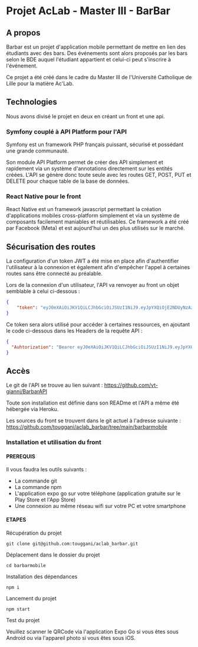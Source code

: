 # Projet AcLab - Master III - BarBar

## A propos

Barbar est un projet d'application mobile permettant de mettre en lien des étudiants avec des bars. Des événements sont alors proposés par les bars selon le BDE auquel l'étudiant appartient et celui-ci peut s'inscrire à l'événement.

Ce projet a été créé dans le cadre du Master III de l'Université Catholique de Lille pour la matière Ac'Lab.

## Technologies

Nous avons divisé le projet en deux en créant un front et une api.

### Symfony couplé à API Platform pour l'API

Symfony est un framework PHP français puissant, sécurisé et possédant une grande communauté.

Son module API Platform permet de créer des API simplement et rapidement via un système d'annotations directement sur les entités créées. L'API se génère donc toute seule avec les routes GET, POST, PUT et DELETE pour chaque table de la base de données.

### React Native pour le front

React Native est un framework javascript permettant la création d'applications mobiles cross-platform simplement et via un système de composants facilement maniables et réutilisables. Ce framework a été créé par Facebook (Meta) et est aujourd'hui un des plus utilisés sur le marché.

## Sécurisation des routes

La configuration d'un token JWT a été mise en place afin d'authentifier l'utilisateur à la connexion et également afin d'empêcher l'appel à certaines routes sans être connecté au préalable.

Lors de la connexion d'un utilisateur, l'API va renvoyer au front un objet semblable à celui ci-dessous :

```json
{
    "token": "eyJ0eXAiOiJKV1QiLCJhbGciOiJSUzI1NiJ9.eyJpYXQiOjE2NDUyNzAzMTEsImV4cCI6MTY0NTI3MzkxMSwicm9sZXMiOlsiUk9MRV9VU0VSIl0sInVzZXJuYW1lIjoiVGVzdCIsImlkIjoxfQ.GfLxcvg23X9nGZ75hGJBzLA5BCCJ-9Oa-MySqGr6dwwoERvoMH2uc_tcJkj05hNz1FG3MoV5xRJP1Xj-4OlZ8DHsaibdLFzQNW-lYnLTf7TryqCJckRwIb2Ez2Rp9Y0hgjoB5PxSkfx3XhQRAxVvu4zxO7ee4VF7srIBG1E8Cd6TDZvFpgDl7fUVmQ0nHFyxHn6YWDK5zFzrTj8qXlB9Te06-eRhzJhuu-qhEKDt-vhMqE0qa-wTW_ieeggdqbVTjreNDyKau_E_PWsuFCneiFyQ67XWHCWJSggIGYNkoqz5RuNekIITdT2rl5CTrWeHa9zo5eKCJhzPYaL-89gMaA"
}
```

Ce token sera alors utilisé pour accéder à certaines ressources, en ajoutant le code ci-dessous dans les Headers de la requête API :

```json
{
  "Auhtorization": "Bearer eyJ0eXAiOiJKV1QiLCJhbGciOiJSUzI1NiJ9.eyJpYXQiOjE2NDUyNzAzMTEsImV4cCI6MTY0NTI3MzkxMSwicm9sZXMiOlsiUk9MRV9VU0VSIl0sInVzZXJuYW1lIjoiVGVzdCIsImlkIjoxfQ.GfLxcvg23X9nGZ75hGJBzLA5BCCJ-9Oa-MySqGr6dwwoERvoMH2uc_tcJkj05hNz1FG3MoV5xRJP1Xj-4OlZ8DHsaibdLFzQNW-lYnLTf7TryqCJckRwIb2Ez2Rp9Y0hgjoB5PxSkfx3XhQRAxVvu4zxO7ee4VF7srIBG1E8Cd6TDZvFpgDl7fUVmQ0nHFyxHn6YWDK5zFzrTj8qXlB9Te06-eRhzJhuu-qhEKDt-vhMqE0qa-wTW_ieeggdqbVTjreNDyKau_E_PWsuFCneiFyQ67XWHCWJSggIGYNkoqz5RuNekIITdT2rl5CTrWeHa9zo5eKCJhzPYaL-89gMaA"
}
```

## Accès

Le git de l'API se trouve au lien suivant : https://github.com/vt-gianni/BarbarAPI

Toute son installation est définie dans son READme et l'API a même été hébergée via Heroku.

Les sources du front se trouvent dans le git actuel à l'adresse suivante : https://github.com/touggani/aclab_barbar/tree/main/barbarmobile

### Installation et utilisation du front

#### PREREQUIS

Il vous faudra les outils suivants :

- La commande git
- La commande npm
- L'application expo go sur votre téléphone (application gratuite sur le Play Store et l'App Store)
- Une connexion au même réseau wifi sur votre PC et votre smartphone

#### ETAPES

Récupération du projet

```
git clone git@github.com:touggani/aclab_barbar.git
```

Déplacement dans le dossier du projet

```
cd barbarmobile
```

Installation des dépendances


```
npm i
```

Lancement du projet


```
npm start
```

Test du projet

Veuillez scanner le QRCode via l'application Expo Go si vous êtes sous Android ou via l'appareil photo si vous êtes sous iOS.
